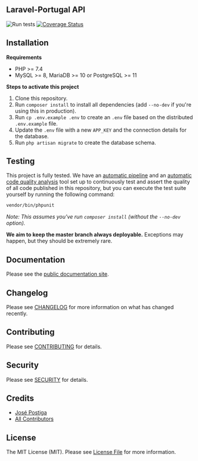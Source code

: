 ## Laravel-Portugal API

![Run tests](https://github.com/laravel-portugal/api/workflows/Run%20tests/badge.svg)
[![Coverage Status](https://coveralls.io/repos/github/laravel-portugal/api/badge.svg?branch=master)](https://coveralls.io/github/laravel-portugal/api?branch=master)

## Installation

**Requirements**

- PHP >= 7.4
- MySQL >= 8, MariaDB >= 10 or PostgreSQL >= 11

**Steps to activate this project**

1. Clone this repository.
2. Run `composer install` to install all dependencies (add `--no-dev` if you're using this in production).
3. Run `cp .env.example .env` to create an `.env` file based on the distributed `.env.example` file.
4. Update the `.env` file with a new `APP_KEY` and the connection details for the database.
5. Run `php artisan migrate` to create the database schema.

## Testing

This project is fully tested. We have an [automatic pipeline](https://github.com/laravel-portugal/api/actions) and an [automatic code quality analysis](https://coveralls.io/github/laravel-portugal/api) tool set up to continuously test and assert the quality of all code published in this repository, but you can execute the test suite yourself by running the following command:

``` bash
vendor/bin/phpunit
```

_Note: This assumes you've run `composer install` (without the `--no-dev` option)._

**We aim to keep the master branch always deployable.** Exceptions may happen, but they should be extremely rare.

## Documentation

Please see the [public documentation site](https://laravel-portugal.stoplight.io/docs/api/docs/1.Introduction.md).

## Changelog

Please see [CHANGELOG](CHANGELOG.md) for more information on what has changed recently.

## Contributing

Please see [CONTRIBUTING](CONTRIBUTING.md) for details.

## Security

Please see [SECURITY](SECURITY.md) for details.

## Credits

- [José Postiga](https://github.com/josepostiga)
- [All Contributors](../../contributors)

## License

The MIT License (MIT). Please see [License File](LICENSE.md) for more information.
